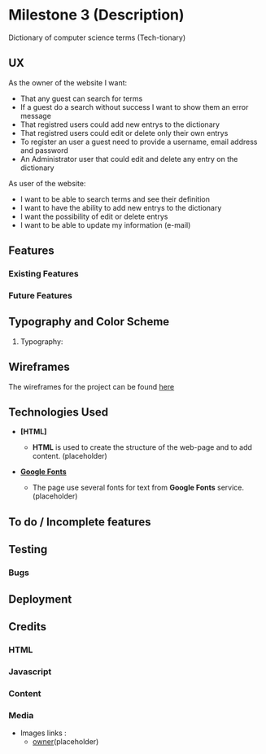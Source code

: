 # Milestone 3 (Description)

Dictionary of computer science terms (Tech-tionary)
 
## UX

As the owner of the website I want:
- That any guest can search for terms
- If a guest do a search without success I want to show them an error message
- That registred users could add new entrys to the dictionary
- That registred users could edit or delete only their own entrys
- To register an user a guest need to provide a username, email address and password
- An Administrator user that could edit and delete any entry on the dictionary

As user of the website:
- I want to be able to search terms and see their definition
- I want to have the ability to add new entrys to the dictionary
- I want the possibility of edit or delete entrys
- I want to be able to update my information (e-mail)

## Features

### Existing Features


### Future Features


## Typography and Color Scheme

1. Typography:

## Wireframes

The wireframes for the project can be found [here](https://github.com/ED-IP/Milestone-3-project/blob/master/docs/Milestone_project_3_wireframes.pdf)

## Technologies Used

- **[HTML]**
	- **HTML** is used to create the structure of the web-page and to add content. (placeholder)
	

- **[Google Fonts](https://fonts.google.com/)**
	- The page use several fonts for text from **Google Fonts** service. (placeholder)

## To do / Incomplete features


   
## Testing



### Bugs




## Deployment




## Credits

### HTML

 

### Javascript

 

### Content


### Media

- Images links :
	- [owner](https://www.google.com)(placeholder)
	
